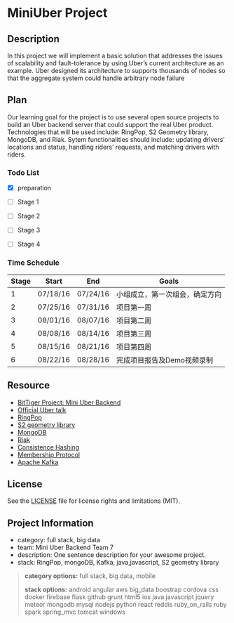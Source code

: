 # MiniUber Project

## Description
In this project we will implement a basic solution that addresses the issues of scalability and fault-tolerance by using Uber’s current architecture as an example. Uber designed its architecture to supports thousands of nodes so that the aggregate system could handle arbitrary node failure

## Plan
Our learning goal for the project is to use several open source projects to build an Uber backend server that could support the real Uber product. Technologies that will be used include: RingPop, S2 Geometry library, MongoDB, and Riak. Sytem functionalities should include: updating drivers’ locations and status, handling riders’ requests, and matching drivers with riders.

### Todo List
- [x] preparation
- [ ] Stage 1
- [ ] Stage 2
- [ ] Stage 3
- [ ] Stage 4


### Time Schedule


| Stage | Start  | End | Goals |
| ------------- | ------------- | ------------- | ------------- |
| 1 | 07/18/16  | 07/24/16  | 小组成立，第一次组会，确定方向 |
| 2 | 07/25/16  | 07/31/16  | 项目第一周  |
| 3 | 08/01/16  | 08/07/16  | 项目第二周  |
| 4 | 08/08/16  | 08/14/16  | 项目第三周  |
| 5 | 08/15/16  | 08/21/16  | 项目第四周  |
| 6 | 08/22/16  | 08/28/16  | 完成项目报告及Demo视频录制  |

## Resource
- [BitTiger Project: Mini Uber Backend](https://www.bittiger.io/microproject/CNoovWGEB2HiHxtRH)
- [Official Uber talk](http://basho.com/posts/technical/ubers-ringpop-and-riak)
- [RingPop](https://github.com/uber/ringpop-node)
- [S2 geometry library](http://blog.christianperone.com/2015/08/googles-s2-geometry-on-the-sphere-cells-and-hilbert-curve/)
- [MongoDB](https://www.mongodb.org/)
- [Riak](http://basho.com/products/)
- [Consistence Hashing](http://michaelnielsen.org/blog/consistent-hashing/)
- [Membership Protocol](http://prakhar.me/articles/swim/)
- [Apache Kafka](http://kafka.apache.org)

## License
See the [LICENSE](LICENSE.md) file for license rights and limitations (MIT).

## Project Information
- category: full stack, big data
- team: Mini Uber Backend Team 7
- description: One sentence description for your awesome project.
- stack: RingPop, mongoDB, Kafka, java,javascript, S2 geometry library

>**category options:**
>full stack, big data, mobile
>
> **stack options:**
> android angular aws big_data boostrap cordova css docker firebase flask github grunt html5 ios java javascript jquery meteor mongodb mysql nodejs python react reddis ruby_on_rails ruby spark spring_mvc tomcat windows
